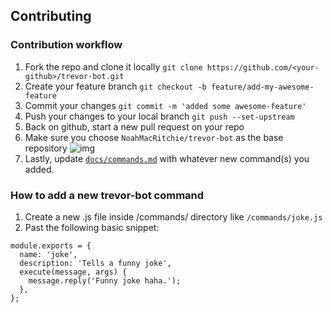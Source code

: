 ## Contributing

### Contribution workflow
1. Fork the repo and clone it locally `git clone https://github.com/<your-github>/trevor-bot.git`
1. Create your feature branch `git checkout -b feature/add-my-awesome-feature`
1. Commit your changes `git commit -m 'added some awesome-feature'`
1. Push your changes to your local branch `git push --set-upstream`
1. Back on github, start a new pull request on your repo
1. Make sure you choose `NoahMacRitchie/trevor-bot` as the base repository ![img](https://cdn.discordapp.com/attachments/820540696418189312/820554940783001610/unknown.png)
1. Lastly, update [`docs/commands.md`](https://cdn.discordapp.com/attachments/820141818712293379/820685725585637416/unknown.png) with whatever new command(s) you added.

### How to add a new trevor-bot command
1. Create a new .js file inside /commands/ directory like `/commands/joke.js`
1. Past the following basic snippet:
```
module.exports = {
  name: 'joke',
  description: 'Tells a funny joke',
  execute(message, args) {
    message.reply('Funny joke haha.');
  },
};
```
